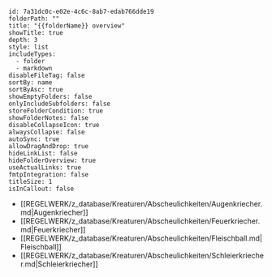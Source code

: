 ```folder-overview
id: 7a31dc0c-e02e-4c6c-8ab7-edab766dde19
folderPath: ""
title: "{{folderName}} overview"
showTitle: true
depth: 3
style: list
includeTypes:
  - folder
  - markdown
disableFileTag: false
sortBy: name
sortByAsc: true
showEmptyFolders: false
onlyIncludeSubfolders: false
storeFolderCondition: true
showFolderNotes: false
disableCollapseIcon: true
alwaysCollapse: false
autoSync: true
allowDragAndDrop: true
hideLinkList: false
hideFolderOverview: true
useActualLinks: true
fmtpIntegration: false
titleSize: 1
isInCallout: false
```
<span class="fv-link-list-start" id="7a31dc0c-e02e-4c6c-8ab7-edab766dde19"></span>
- [[REGELWERK/z_database/Kreaturen/Abscheulichkeiten/Augenkriecher.md|Augenkriecher]]
- [[REGELWERK/z_database/Kreaturen/Abscheulichkeiten/Feuerkriecher.md|Feuerkriecher]]
- [[REGELWERK/z_database/Kreaturen/Abscheulichkeiten/Fleischball.md|Fleischball]]
- [[REGELWERK/z_database/Kreaturen/Abscheulichkeiten/Schleierkriecher.md|Schleierkriecher]]
<span class="fv-link-list-end" id="7a31dc0c-e02e-4c6c-8ab7-edab766dde19"></span>
